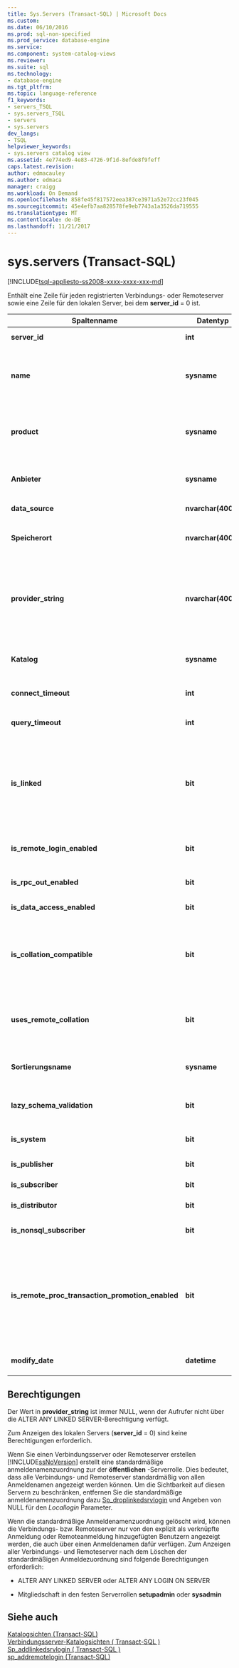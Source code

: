 ```yaml
---
title: Sys.Servers (Transact-SQL) | Microsoft Docs
ms.custom: 
ms.date: 06/10/2016
ms.prod: sql-non-specified
ms.prod_service: database-engine
ms.service: 
ms.component: system-catalog-views
ms.reviewer: 
ms.suite: sql
ms.technology:
- database-engine
ms.tgt_pltfrm: 
ms.topic: language-reference
f1_keywords:
- servers_TSQL
- sys.servers_TSQL
- servers
- sys.servers
dev_langs:
- TSQL
helpviewer_keywords:
- sys.servers catalog view
ms.assetid: 4e774ed9-4e83-4726-9f1d-8efde8f9feff
caps.latest.revision: 
author: edmacauley
ms.author: edmaca
manager: craigg
ms.workload: On Demand
ms.openlocfilehash: 858fe45f817572eea387ce3971a52e72cc23f045
ms.sourcegitcommit: 45e4efb7aa828578fe9eb7743a1a3526da719555
ms.translationtype: MT
ms.contentlocale: de-DE
ms.lasthandoff: 11/21/2017
---
```

# <a name="sysservers-transact-sql"></a>sys.servers (Transact-SQL)
[!INCLUDE[tsql-appliesto-ss2008-xxxx-xxxx-xxx-md](../../includes/tsql-appliesto-ss2008-xxxx-xxxx-xxx-md.md)]

  Enthält eine Zeile für jeden registrierten Verbindungs- oder Remoteserver sowie eine Zeile für den lokalen Server, bei dem **server_id** = 0 ist.  
  
  
|Spaltenname|Datentyp|Description|  
|-----------------|---------------|-----------------|  
|**server_id**|**int**|Lokale ID des Verbindungsservers.|  
|**name**|**sysname**|Wenn **server_id** = 0 ist, ist dies der Servername.<br /><br /> Wenn **Server_id** > 0 ist, dies ist der lokale Name des Verbindungsservers.|  
|**product**|**sysname**|Der Produktname des Verbindungsservers. "SQLServer" bedeutet, dass dies eine andere Instanz von [!INCLUDE[ssNoVersion](../../includes/ssnoversion-md.md)].|  
|**Anbieter**|**sysname**|Der Name des OLE DB-Anbieters zum Herstellen einer Verbindung mit Verbindungsservern.|  
|**data_source**|**nvarchar(4000)**|Die Verbindungseigenschaft der OLE DB-Datenquelle.|  
|**Speicherort**|**nvarchar(4000)**|Die Verbindungseigenschaft des OLE DB-Standortes. Ist NULL, wenn nichts angegeben wird.|  
|**provider_string**|**nvarchar(4000)**|Die Verbindungseigenschaft der OLE DB-Anbieterzeichenfolge.<br /><br /> Besitzt den Wert NULL, wenn der Aufrufer nicht über die ALTER ANY LINKED SERVER-Berechtigung verfügt.|  
|**Katalog**|**sysname**|Die Verbindungseigenschaft des OLE DB-Katalogs. Ist NULL, wenn nichts angegeben wird.|  
|**connect_timeout**|**int**|Das Verbindungstimeout in Sekunden. Ist 0, wenn nichts angegeben wird.|  
|**query_timeout**|**int**|Abfragetimeout in Sekunden. Ist 0, wenn nichts angegeben wird.|  
|**is_linked**|**bit**|0 = Ist ein Server im alten Format, der mithilfe von **sp_addserver**hinzugefügt wurde und ein anderes Verhalten hinsichtlich RPC und verteilter Transaktionen aufweist.<br /><br /> 1 = Standardverbindungsserver.|  
|**is_remote_login_enabled**|**bit**|RPC-Option ist so festgelegt, dass eingehende Remoteanmeldungen für diesen Server möglich sind.|  
|**is_rpc_out_enabled**|**bit**|Ausgehendes RPC (von diesem Server) wurde aktiviert.|  
|**is_data_access_enabled**|**bit**|Server wurde für verteilte Abfragen aktiviert.|  
|**is_collation_compatible**|**bit**|Wenn keine Sortierungsinformationen verfügbar sind, wird davon ausgegangen, dass die Sortierung von Remotedaten mit der von lokalen Daten kompatibel ist.|  
|**uses_remote_collation**|**bit**|Bei 1 verwenden Sie die vom Remoteserver gemeldete Sortierung; verwenden Sie andernfalls die von der nächsten Spalte angegebene Sortierung.|  
|**Sortierungsname**|**sysname**|Name der zu verwendenden Sortierung, oder NULL bei Verwendung der lokalen Sortierung.|  
|**lazy_schema_validation**|**bit**|Bei 1 wird die Schemaüberprüfung zu Beginn der Abfrage nicht überprüft.|  
|**is_system**|**bit**|Auf diesen Server kann nur vom internen System zugegriffen werden.|  
|**is_publisher**|**bit**|Der Server ist ein Replikationsverleger.|  
|**is_subscriber**|**bit**|Der Server ist ein Replikationsabonnent.|  
|**is_distributor**|**bit**|Der Server ist ein Replikationsverteiler.|  
|**is_nonsql_subscriber**|**bit**|Der Server ist ein Replikationsabonnent ohne SQL Server.|  
|**is_remote_proc_transaction_promotion_enabled**|**bit**|Wenn diese Option auf 1 festgelegt ist und eine remote gespeicherte Prozedur aufgerufen wird, wird eine verteilte Transaktion gestartet und bei MS DTC eingetragen. Weitere Informationen finden Sie unter [sp_serveroption &#40;Transact-SQL&#41;](../../relational-databases/system-stored-procedures/sp-serveroption-transact-sql.md)erläutert.|  
|**modify_date**|**datetime**|Datum, an dem die Serverinformationen zuletzt geändert wurden.|  
  
## <a name="permissions"></a>Berechtigungen  
 Der Wert in **provider_string** ist immer NULL, wenn der Aufrufer nicht über die ALTER ANY LINKED SERVER-Berechtigung verfügt.  
  
 Zum Anzeigen des lokalen Servers (**server_id** = 0) sind keine Berechtigungen erforderlich.  
  
 Wenn Sie einen Verbindungsserver oder Remoteserver erstellen [!INCLUDE[ssNoVersion](../../includes/ssnoversion-md.md)] erstellt eine standardmäßige anmeldenamenzuordnung zur der **öffentlichen** -Serverrolle. Dies bedeutet, dass alle Verbindungs- und Remoteserver standardmäßig von allen Anmeldenamen angezeigt werden können. Um die Sichtbarkeit auf diesen Servern zu beschränken, entfernen Sie die standardmäßige anmeldenamenzuordnung dazu [Sp_droplinkedsrvlogin](../../relational-databases/system-stored-procedures/sp-droplinkedsrvlogin-transact-sql.md) und Angeben von NULL für den *Locallogin* Parameter.  
  
 Wenn die standardmäßige Anmeldenamenzuordnung gelöscht wird, können die Verbindungs- bzw. Remoteserver nur von den explizit als verknüpfte Anmeldung oder Remoteanmeldung hinzugefügten Benutzern angezeigt werden, die auch über einen Anmeldenamen dafür verfügen. Zum Anzeigen aller Verbindungs- und Remoteserver nach dem Löschen der standardmäßigen Anmeldezuordnung sind folgende Berechtigungen erforderlich:  
  
-   ALTER ANY LINKED SERVER oder ALTER ANY LOGIN ON SERVER  
  
-   Mitgliedschaft in den festen Serverrollen **setupadmin** oder **sysadmin**  
  
## <a name="see-also"></a>Siehe auch  
 [Katalogsichten &#40;Transact-SQL&#41;](../../relational-databases/system-catalog-views/catalog-views-transact-sql.md)   
 [Verbindungsserver-Katalogsichten &#40; Transact-SQL &#41;](../../relational-databases/system-catalog-views/linked-servers-catalog-views-transact-sql.md)   
 [Sp_addlinkedsrvlogin &#40; Transact-SQL &#41;](../../relational-databases/system-stored-procedures/sp-addlinkedsrvlogin-transact-sql.md)   
 [sp_addremotelogin &#40;Transact-SQL&#41;](../../relational-databases/system-stored-procedures/sp-addremotelogin-transact-sql.md)  
  
  
